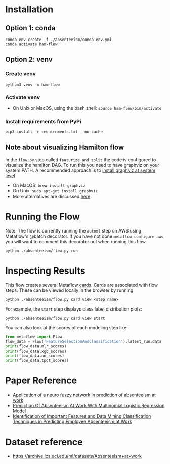 # Installation
## Option 1: conda
```
conda env create -f ./absenteeism/conda-env.yml
conda activate ham-flow
```

## Option 2: venv
### Create venv
```
python3 venv -m ham-flow
```

### Activate venv
* On Unix or MacOS, using the bash shell: `source ham-flow/bin/activate`

### Install requirements from PyPi
```
pip3 install -r requirements.txt --no-cache
```

## Note about visualizing Hamilton flow
In the `flow.py` step called `featurize_and_split` the code is configured to visualize the hamilton DAG.
To run this you need to have graphviz on your system PATH. 
A recommended approach is to [install graphviz at system level](https://graphviz.org/download/). 
* On MacOS: `brew install graphviz`
* On Unix: `sudo apt-get install graphviz`
* More alternatives are discussed [here](https://stackoverflow.com/questions/35064304/runtimeerror-make-sure-the-graphviz-executables-are-on-your-systems-path-aft).

# Running the Flow
Note: The flow is currently running the `automl` step on AWS using Metaflow's @batch decorator. If you have not done `metaflow configure aws` you will want to comment this decorator out when running this flow. 

```
python ./absenteeism/flow.py run
```
# Inspecting Results
This flow creates several Metaflow [cards](https://docs.metaflow.org/metaflow/visualizing-results/effortless-task-inspection-with-default-cards). Cards are associated with flow steps. These can be viewed locally in the browser by running 
```
python ./absenteeism/flow.py card view <step name>
```

For example, the `start` step displays class label distribution plots:
```
python ./absenteeism/flow.py card view start
```

You can also look at the scores of each modeling step like: 
``` python 
from metaflow import Flow
flow_data = Flow('FeatureSelectionAndClassification').latest_run.data
print(flow_data.mlr_scores)
print(flow_data.xgb_scores)
print(flow_data.nn_scores)
print(flow_data.tpot_scores)
```

# Paper Reference
* [Application of a neuro fuzzy network in prediction of absenteeism at work](https://ieeexplore.ieee.org/document/6263151)
* [Prediction Of Absenteeism At Work With Multinomial Logistic Regression Model](https://www.researchgate.net/publication/358900589_PREDICTION_OF_ABSENTEEISM_AT_WORK_WITH_MULTINOMIAL_LOGISTIC_REGRESSION_MODEL)
* [Identification of Important Features and Data Mining Classification Techniques in Predicting Employee  Absenteeism at Work](http://ijece.iaescore.com/index.php/IJECE/article/view/25232)

# Dataset reference
* https://archive.ics.uci.edu/ml/datasets/Absenteeism+at+work

